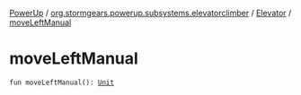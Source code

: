 [PowerUp](../../index.md) / [org.stormgears.powerup.subsystems.elevatorclimber](../index.md) / [Elevator](index.md) / [moveLeftManual](./move-left-manual.md)

# moveLeftManual

`fun moveLeftManual(): `[`Unit`](https://kotlinlang.org/api/latest/jvm/stdlib/kotlin/-unit/index.html)